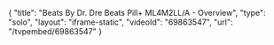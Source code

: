 {
    "title": "Beats By Dr. Dre Beats Pill+ ML4M2LL\/A - Overview",
    "type": "solo",
    "layout": "iframe-static",
    "videoId": "69863547",
    "url": "\/tvpembed\/69863547"
}